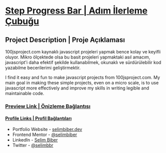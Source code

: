 # [Step Progress Bar | Adım İlerleme Çubuğu](https://www.100jsprojects.com/project/step-progress-bar)

## Project Description | Proje Açıklaması

100jsproject.com kaynaklı javascript projeleri yapmak bence kolay ve keyifli oluyor. Mikro ölçektede olsa bu basit projeleri yapmaktaki asıl amacım, javascript'i daha efektif şekilde kullanabilmek, okunaklı ve sürdürülebilir kod yazabilme becerilerimi geliştirmektir.

I find it easy and fun to make javascript projects from 100jsproject.com. My main goal in making these simple projects, even on a micro scale, is to use javascript more effectively and improve my skills in writing legible and maintainable code.

### [Preview Link | Önizleme Bağlantısı](https://selimbiber.github.io/Pure-JavaScript-Projects/StepProgressBar/)

#### [Profile Links | Profil Bağlantıları](https://github.com/selimbiber/)

- Portfolio Website - [selimbiber.dev](https://www.selimbiber.dev)
- Frontend Mentor - [@selimbiber](https://www.frontendmentor.io/profile/selimbiber)
- LinkedIn - [Selim Biber](https://linkedin.com/in/selim-biber-406550214)
- Twitter - [@selimbbr](https://www.twitter.com/selimbbr)
